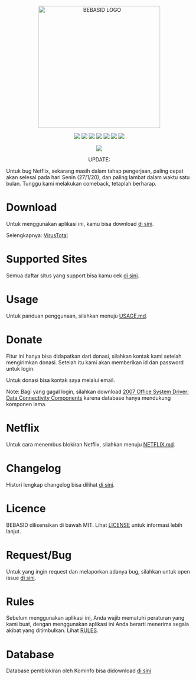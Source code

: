 <p align="center">
    <img src="https://files.catbox.moe/lrcftz.png" alt="BEBASID LOGO" width="330">
</p>
<p align="center">
    <img src="https://img.shields.io/github/license/gvoze32/bebasid.svg?style=flat-square">
    <img src="https://img.shields.io/github/stars/gvoze32/bebasid.svg?style=flat-square">
    <img src="https://img.shields.io/github/forks/gvoze32/bebasid.svg?style=flat-square">
    <img src="https://img.shields.io/github/issues-closed/gvoze32/bebasid.svg?style=flat-square">
    <img src="https://img.shields.io/github/last-commit/gvoze32/bebasid.svg?style=flat-square">
    <img src="https://img.shields.io/github/size/gvoze32/bebasid/releases/hosts.svg?style=flat-square">
    <img src="https://img.shields.io/github/contributors/gvoze32/bebasid?style=flat-square">
</p>

<p align="center">
    <a href="https://discord.gg/q7AAX3W"><img src="https://img.shields.io/discord/630415907021389825?label=Discord&style=for-the-badge"></a>
</p>

<p align="center">
    UPDATE:
    
   Untuk bug Netflix, sekarang masih dalam tahap pengerjaan, paling cepat akan selesai pada hari Senin (27/1/20), dan paling lambat dalam waktu satu bulan. Tunggu kami melakukan comeback, tetaplah berharap.
</p>

# Download
Untuk menggunakan aplikasi ini, kamu bisa download [di sini](https://bebasid.github.io).

Selengkapnya: [VirusTotal](https://www.virustotal.com/gui/file/a160cd098a0bda38eae924b4a457a6059bed6662d4833271397728aaa3bd8aa6/detection)

# Supported Sites
Semua daftar situs yang support bisa kamu cek [di sini](https://github.com/gvoze32/bebasid/blob/master/dev/readme/SITES.md).

# Usage
Untuk panduan penggunaan, silahkan menuju [USAGE.md](https://github.com/gvoze32/bebasid/blob/master/dev/readme/USAGE.md).

# Donate
Fitur ini hanya bisa didapatkan dari donasi, silahkan kontak kami setelah mengirimkan donasi. Setelah itu kami akan memberikan id dan password untuk login.

Untuk donasi bisa kontak saya melalui email. 

Note: Bagi yang gagal login, silahkan download [2007 Office System Driver: Data Connectivity Components](https://download.cnet.com/2007-Office-System-Driver-Data-Connectivity-Components/3000-10254_4-75452798.html) karena database hanya mendukung komponen lama.

# Netflix
Untuk cara menembus blokiran Netflix, silahkan menuju [NETFLIX.md](https://github.com/gvoze32/bebasid/blob/master/dev/readme/NETFLIX.md).

# Changelog
Histori lengkap changelog bisa dilihat [di sini](https://github.com/gvoze32/bebasid/blob/master/dev/readme/CHANGELOG.md).

# Licence
BEBASID dilisensikan di bawah MIT. Lihat [LICENSE](https://github.com/gvoze32/bebasid/blob/master/LICENSE) untuk informasi lebih lanjut.

# Request/Bug
Untuk yang ingin request dan melaporkan adanya bug, silahkan untuk open issue [di sini](https://github.com/gvoze32/bebasid/issues/new/choose).

# Rules
Sebelum menggunakan aplikasi ini, Anda wajib mematuhi peraturan yang kami buat, dengan menggunakan aplikasi ini Anda berarti menerima segala akibat yang ditimbulkan. Lihat [RULES](https://github.com/gvoze32/bebasid/blob/master/dev/readme/RULES.md).

# Database
Database pemblokiran oleh Kominfo bisa didownload [di sini](https://trustpositif.kominfo.go.id/files/downloads/database/blacklist/pengaduan/domains.txt)
